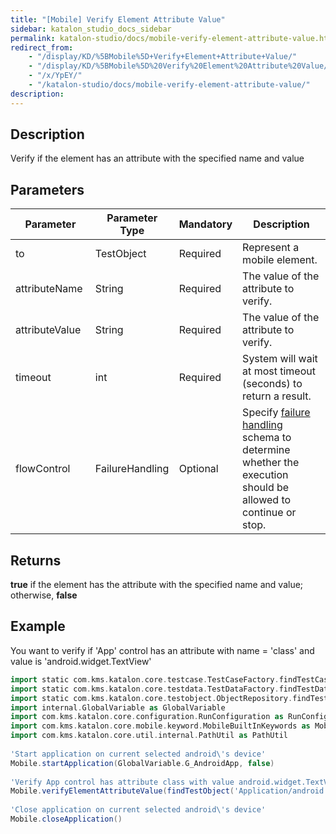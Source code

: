 ```yaml
---
title: "[Mobile] Verify Element Attribute Value" 
sidebar: katalon_studio_docs_sidebar
permalink: katalon-studio/docs/mobile-verify-element-attribute-value.html 
redirect_from:
    - "/display/KD/%5BMobile%5D+Verify+Element+Attribute+Value/"
    - "/display/KD/%5BMobile%5D%20Verify%20Element%20Attribute%20Value/"
    - "/x/YpEY/"
    - "/katalon-studio/docs/mobile-verify-element-attribute-value/"
description: 
---
```

Description
-----------

Verify if the element has an attribute with the specified name and value  

Parameters
----------

| Parameter | Parameter Type | Mandatory | Description |
| --- | --- | --- | --- |
| to | TestObject  | Required | Represent a mobile element. |
| attributeName  | String  | Required | The value of the attribute to verify. |
| attributeValue  | String  | Required | The value of the attribute to verify. |
| timeout  | int | Required | System will wait at most timeout (seconds) to return a result. |
| flowControl | FailureHandling | Optional | Specify [failure handling](/x/qAAM) schema to determine whether the execution should be allowed to continue or stop. |

Returns
-------

**true** if the element has the attribute with the specified name and value; otherwise, **false**

Example
-------

You want to verify if 'App' control has an attribute with name = 'class' and value is 'android.widget.TextView'

```groovy
import static com.kms.katalon.core.testcase.TestCaseFactory.findTestCase
import static com.kms.katalon.core.testdata.TestDataFactory.findTestData
import static com.kms.katalon.core.testobject.ObjectRepository.findTestObject
import internal.GlobalVariable as GlobalVariable
import com.kms.katalon.core.configuration.RunConfiguration as RunConfiguration
import com.kms.katalon.core.mobile.keyword.MobileBuiltInKeywords as Mobile
import com.kms.katalon.core.util.internal.PathUtil as PathUtil
 
'Start application on current selected android\'s device'
Mobile.startApplication(GlobalVariable.G_AndroidApp, false)
 
'Verify App control has attribute class with value android.widget.TextView'
Mobile.verifyElementAttributeValue(findTestObject('Application/android.widget.TextView - App'),'class','android.widget.TextView', 10)
 
'Close application on current selected android\'s device'
Mobile.closeApplication()
```